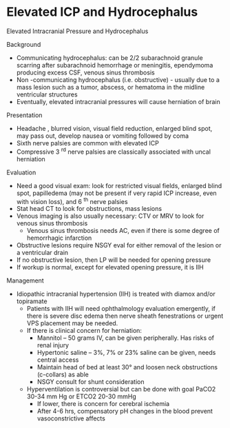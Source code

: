 # Elevated ICP and Hydrocephalus
 
Elevated Intracranial Pressure and Hydrocephalus

Background

-   Communicating hydrocephalus: can be 2/2 subarachnoid granule
    scarring after subarachnoid hemorrhage or meningitis, ependymoma
    producing excess CSF, venous sinus thrombosis
-   Non
    -communicating hydrocephalus (i.e. obstructive) - usually due to a
    mass lesion such as a tumor, abscess, or hematoma in the midline
    ventricular structures
-   Eventually, elevated intracranial pressures will cause herniation of
    brain

Presentation

-   Headache
    , blurred vision, visual field reduction, enlarged blind spot, may
    pass out, develop nausea or vomiting followed by coma
-   Sixth nerve palsies are common with elevated ICP
-   Compressive 3 <sup>rd</sup> nerve palsies are classically associated
    with uncal herniation

Evaluation

-   Need a good visual exam: look for restricted visual fields, enlarged
    blind spot, papilledema (may not be present if very rapid ICP
    increase, even with vision loss), and 6 <sup>th</sup> nerve palsies
-   Stat head CT to look for obstructions, mass lesions
-   Venous imaging is also usually necessary: CTV or MRV to look for
    venous sinus thrombosis
    -   Venous sinus thrombosis needs AC, even if there is some degree
        of hemorrhagic infarction
-   Obstructive lesions require NSGY eval for either removal of the
    lesion or a ventricular drain
-   If
    no
    obstructive lesion, then LP will be needed for opening pressure
-   If workup is normal, except for elevated opening pressure, it is IIH

Management

-   Idiopathic intracranial hypertension (IIH) is treated with diamox
    and/or topiramate
    -   Patients with IIH will need ophthalmology evaluation emergently,
        if there is severe disc edema then nerve sheath fenestrations or
        urgent VPS placement may be needed.
    -   If there is clinical concern for herniation:
        -   Mannitol – 50 grams IV, can be given peripherally. Has risks
            of renal injury
        -   Hypertonic saline – 3%, 7% or 23% saline can be given, needs
            central access
        -   Maintain
            head of bed at least 30° and loosen neck obstructions
            (c-collars) as able
        -   NSGY consult for shunt consideration
    -   Hyperventilation is controversial but can be done with goal
        PaCO2 30-34 mm Hg or ETCO2 20-30 mmHg
        -   If lower, there is concern for cerebral ischemia
        -   After 4-6 hrs, compensatory pH changes in the blood prevent
            vasoconstrictive affects
